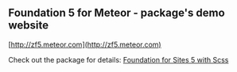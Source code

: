 ## Foundation 5 for Meteor - package's demo website

[http://zf5.meteor.com](http://zf5.meteor.com)

Check out the package for details: [Foundation for Sites 5 with Scss](https://atmospherejs.com/juliancwirko/zf5)